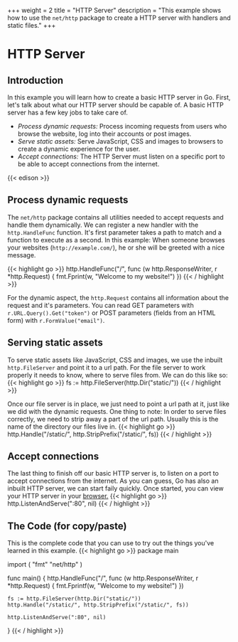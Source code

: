+++
weight = 2
title = "HTTP Server"
description = "This example shows how to use the `net/http` package to create a HTTP server with handlers and static files."
+++

# HTTP Server

## Introduction
In this example you will learn how to create a basic HTTP server in Go.
First, let's talk about what our HTTP server should be capable of.
A basic HTTP server has a few key jobs to take care of.

* *Process dynamic requests:* Process incoming requests from users who browse the website, log into their accounts or post images.
* *Serve static assets:* Serve JavaScript, CSS and images to browsers to create a dynamic experience for the user.
* *Accept connections:* The HTTP Server must listen on a specific port to be able to accept connections from the internet.

{{< edison >}}

## Process dynamic requests
The `net/http` package contains all utilities needed to accept requests and handle them dynamically.
We can register a new handler with the `http.HandleFunc` function. It's first parameter takes a path to match and a function to execute as a second.
In this example: When someone browses your websites (`http://example.com/`), he or she will be greeted with a nice message.

{{< highlight go >}}
http.HandleFunc("/", func (w http.ResponseWriter, r *http.Request) {
	fmt.Fprint(w, "Welcome to my website!")
})
{{< / highlight >}}


For the dynamic aspect, the `http.Request` contains all information about the request and it's parameters.
You can read GET parameters with `r.URL.Query().Get("token")` or POST parameters (fields from an HTML form) with `r.FormValue("email")`.

## Serving static assets
To serve static assets like JavaScript, CSS and images, we use the inbuilt `http.FileServer` and point it to a url path.
For the file server to work properly it needs to know, where to serve files from. We can do this like so:
{{< highlight go >}}
fs := http.FileServer(http.Dir("static/"))
{{< / highlight >}}

Once our file server is in place, we just need to point a url path at it, just like we did with the dynamic requests.
One thing to note: In order to serve files correctly, we need to strip away a part of the url path. Usually this is the name of the directory our files live in.
{{< highlight go >}}
http.Handle("/static/", http.StripPrefix("/static/", fs))
{{< / highlight >}}

## Accept connections
The last thing to finish off our basic HTTP server is, to listen on a port to accept connections from the internet.
As you can guess, Go has also an inbuilt HTTP server, we can start faily quickly. Once started, you can view your HTTP server in your <a href="http://localhost/" target="_blank">browser.</a>
{{< highlight go >}}
http.ListenAndServe(":80", nil)
{{< / highlight >}}

## The Code (for copy/paste)
This is the complete code that you can use to try out the things you've learned in this example.
{{< highlight go >}}
package main

import (
	"fmt"
	"net/http"
)

func main() {
	http.HandleFunc("/", func (w http.ResponseWriter, r *http.Request) {
		fmt.Fprintf(w, "Welcome to my website!")
	})

	fs := http.FileServer(http.Dir("static/"))
	http.Handle("/static/", http.StripPrefix("/static/", fs))

	http.ListenAndServe(":80", nil)
}
{{< / highlight >}}
